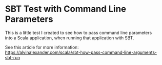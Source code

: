 SBT Test with Command Line Parameters
=====================================

This is a little test I created to see how to pass command line
parameters into a Scala application, when running that application
with SBT.

See this article for more information:    
https://alvinalexander.com/scala/sbt-how-pass-command-line-arguments-sbt-run


